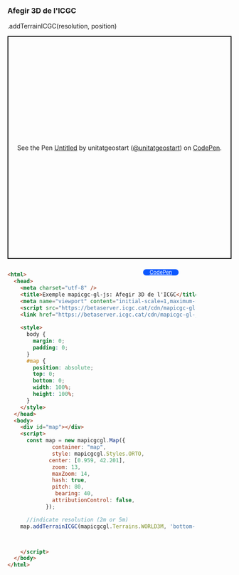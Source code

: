 ### Afegir 3D de l'ICGC

.addTerrainICGC(resolution, position)
<p class="codepen" data-height="500" data-theme-id="light" data-slug-hash="mdoBbKj" data-editable="true" data-user="unitatgeostart" style="height: 500px; box-sizing: border-box; display: flex; align-items: center; justify-content: center; border: 2px solid; margin: 1em 0; padding: 1em;">
  <span>See the Pen <a href="https://codepen.io/unitatgeostart/pen/mdoBbKj">
  Untitled</a> by unitatgeostart (<a href="https://codepen.io/unitatgeostart">@unitatgeostart</a>)
  on <a href="https://codepen.io">CodePen</a>.</span>
</p>
<script async src="https://cpwebassets.codepen.io/assets/embed/ei.js"></script>

<a style="color: white" target="_blank" class=" button btn btn-primary" href="https://codepen.io/unitatgeostart/pen/mdoBbKj">CodePen</a>



<style>
  .button{
    position: relative;
    top: 9px;
    z-index: 1;
    /* right: -46px; */
    width: 80px;
    float: right;
    right: 119px;
    background-color: #0d58ff;
    border-radius: 10px;
    text-align: -webkit-center;
    font-size: smaller;
    
  }
    .button:hover{

    background-color: #032879;

  }
  </style>

```html 

<html>
  <head>
    <meta charset="utf-8" />
    <title>Exemple mapicgc-gl-js: Afegir 3D de l'ICGC</title>
    <meta name="viewport" content="initial-scale=1,maximum-scale=1,user-scalable=no" />
    <script src="https://betaserver.icgc.cat/cdn/mapicgc-gl-js/mapicgc-gl.js"></script>
    <link href="https://betaserver.icgc.cat/cdn/mapicgc-gl-js/mapicgc-gl.css" rel="stylesheet" />
  
    <style>
      body {
        margin: 0;
        padding: 0;
      }
      #map {
        position: absolute;
        top: 0;
        bottom: 0;
        width: 100%;
        height: 100%;
      }
    </style>
  </head>
  <body>
    <div id="map"></div>
    <script>
      const map = new mapicgcgl.Map({
              container: "map",
              style: mapicgcgl.Styles.ORTO,
             center: [0.959, 42.201],
              zoom: 13,
              maxZoom: 14,
              hash: true,
              pitch: 80,
               bearing: 40,
              attributionControl: false,
            });

      //indicate resolution (2m or 5m)
    map.addTerrainICGC(mapicgcgl.Terrains.WORLD3M, 'bottom-right');



    </script>
  </body>
</html>
```
